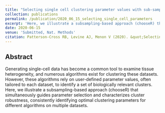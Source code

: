 ```yaml
---
title: "Selecting single cell clustering parameter values with sub-sampling robustness metrics."
collection: publications
permalink: /publication/2020_06_15_selecting_single_cell_parameters
excerpt: 'Here, we illustrate a subsampling-based approach (chooseR) that simultaneously guides parameter selection and characterizes cluster robustness, consistently identifying optimal clustering parameters for different algorithms on multiple datasets.'
date: 2020-06-15
venue: 'Submitted, Nat. Methods'
citation: Patterson-Cross RB, Levine AJ, Menon V (2020). &quot;Selecting single cell clustering parameter values with sub-sampling robustness metrics.&quot; <i>Submitted, Nat. Methods</i>.'
---
```


## Abstract

Generating single-cell data has become a common tool to examine tissue heterogeneity, and numerous algorithms exist for clustering these datasets. However, these algorithms rely on user-defined parameter values, often tailored to each dataset, to identify a set of biologically relevant clusters. Here, we illustrate a subsampling-based approach (chooseR) that simultaneously guides parameter selection and characterizes cluster robustness, consistently identifying optimal clustering parameters for different algorithms on multiple datasets.

